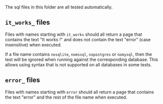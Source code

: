 The sql files in this folder are all tested automatically.

## `it_works_` files

Files with names starting with `it_works` should all
return a page that contains the text "It works !" and does not contain the
text "error" (case insensitive) when executed.

If a file name contains `nosqlite`, `nomssql`, `nopostgres` or `nomysql`, then
the test will be ignored when running against the corresponding database. 
This allows using syntax that is not supported on all databases in some tests.

## `error_` files

Files with names starting with `error` should all return a page that contains
the text "error" and the rest of the file name when executed.
